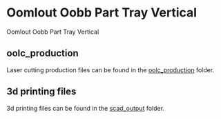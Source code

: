 # Oomlout Oobb Part Tray Vertical


Oomlout Oobb Part Tray Vertical  
  





















## oolc_production
Laser cutting production files can be found in the [oolc_production](oolc_production) folder.

## 3d printing files
3d printing files can be found in the [scad_output](scad_output) folder.

